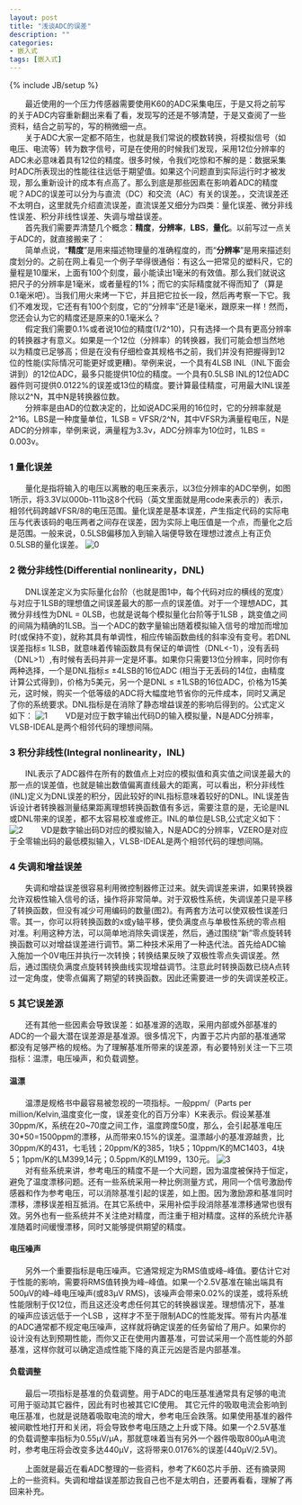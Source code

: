 ```yaml
---
layout: post
title: "浅谈ADC的误差"
description: ""
categories: 
- 嵌入式
tags: [嵌入式]
---
```

{% include JB/setup %}

　　最近使用的一个压力传感器需要使用K60的ADC采集电压，于是又将之前写的关于ADC内容重新翻出来看了看，发现写的还是不够清楚，于是又查阅了一些资料，结合之前写的，写的稍微细一点。  
　　关于ADC大家一定都不陌生，也就是我们常说的模数转换，将模拟信号（如电压、电流等）转为数字信号，可是在使用的时候我们发现，采用12位分辨率的ADC未必意味着具有12位的精度。很多时候，令我们吃惊和不解的是：数据采集时ADC所表现出的性能往往远低于期望值。如果这个问题直到实际运行时才被发现，那么重新设计的成本有点高了。那么到底是那些因素在影响着ADC的精度呢？ADC的误差可以分为与直流（DC）和交流（AC）有关的误差。，交流误差还不太明白，这里就先介绍直流误差，直流误差又细分为四类：量化误差、微分非线性误差、积分非线性误差、失调与增益误差。    
　　首先我们需要弄清楚几个概念：**精度**，**分辨率**，**LBS**，**量化**。以前写过一点关于ADC的，就直接搬来了：    
　　简单点说，“**精度**”是用来描述物理量的准确程度的，而“**分辨率**”是用来描述刻度划分的。之前在网上看见一个例子举得很通俗：有这么一把常见的塑料尺，它的量程是10厘米，上面有100个刻度，最小能读出1毫米的有效值。那么我们就说这把尺子的分辨率是1毫米，或者量程的1%；而它的实际精度就不得而知了（算是0.1毫米吧）。当我们用火来烤一下它，并且把它拉长一段，然后再考察一下它。我们不难发现，它还有有100个刻度，它的“分辨率”还是1毫米，跟原来一样！然而，您还会认为它的精度还是原来的0.1毫米么？  
　　假定我们需要0.1%或者说10位的精度(1/2^10)，只有选择一个具有更高分辨率的转换器才有意义。如果是一个12位（分辨率）的转换器，我们可能会想当然地以为精度已足够高；但是在没有仔细检查其规格书之前，我们并没有把握得到12位的性能(实际情况可能更好或更糟)。举例来说，一个具有4LSB INL（INL下面会讲到）的12位ADC，最多只能提供10位的精度。一个具有0.5LSB INL的12位ADC器件则可提供0.0122%的误差或13位的精度。要计算最佳精度，可用最大INL误差除以2^N，其中N是转换器位数。  
　　分辨率是由AD的位数决定的，比如说ADC采用的16位时，它的分辨率就是2^16。LBS是一种度量单位，1LSB = VFSR/2^N，其中VFSR为满量程电压，N是ADC的分辨率，举例来说，满量程为3.3v，ADC分辨率为10位时，1LBS = 0.003v。
### 1 量化误差
　　量化是指将输入的电压以离散的电压来表示，以3位分辨率的ADC举例，如图1所示，将3.3V以000b-111b这8个代码（英文里面就是用code来表示的）表示，相邻代码跨越VFSR/8的电压范围。量化误差是基本误差，产生指定代码的实际电压与代表该码的电压两者之间存在误差，因为实际上电压值是一个点，而量化之后是范围。一般来说，0.5LSB偏移加入到输入端便导致在理想过渡点上有正负0.5LSB的量化误差。
![0](http://github-blog.qiniudn.com/2014-07-31-adc-0.PNG)
### 2 微分非线性(Differential nonlinearity，DNL)

　　DNL误差定义为实际量化台阶（也就是图1中，每个代码对应的横线的宽度）与对应于1LSB的理想值之间误差最大的那一点的误差值。对于一个理想ADC，其微分非线性为DNL = 0LSB，也就是说每个模拟量化台阶等于1LSB ，跳变值之间的间隔为精确的1LSB。当一个ADC的数字量输出随着模拟输入信号的增加而增加时(或保持不变)，就称其具有单调性，相应传输函数曲线的斜率没有变号。若DNL误差指标≤ 1LSB，就意味着传输函数具有保证的单调性（DNL<-1），没有丢码（DNL>1）,有时候有丢码并非一定是坏事。如果你只需要13位分辨率，同时你有两种选择，一个是DNL指标≤ ±4LSB的16位ADC (相当于无丢码的14位，由精度计算公式得到)，价格为5美元，另一个是DNL ≤ ±1LSB的16位ADC，价格为15美元，这时候，购买一个低等级的ADC将大幅度地节省你的元件成本，同时又满足了你的系统要求。DNL指标是在消除了静态增益误差的影响后得到的。公式定义如下：
![1](http://github-blog.qiniudn.com/2014-07-31-adc-1.PNG)
　　VD是对应于数字输出代码D的输入模拟量，N是ADC分辨率，VLSB-IDEAL是两个相邻代码的理想间隔。
### 3 积分非线性(Integral nonlinearity，INL)
　　INL表示了ADC器件在所有的数值点上对应的模拟值和真实值之间误差最大的那一点的误差值，也就是输出数值偏离直线最大的距离，可以看出，积分非线性(INL)定义为DNL误差的积分，因此较好的INL指标意味着较好的DNL。INL误差告诉设计者转换器测量结果距离理想转换函数值有多远，需要注意的是，无论是INL或DNL带来的误差，都不太容易校准或修正。INL的单位是LSB,公式定义如下：
![2](http://github-blog.qiniudn.com/2014-07-31-adc-2.PNG)
　　VD是数字输出码D对应的模拟输入，N是ADC的分辨率，VZERO是对应于全零输出码的最低模拟输入，VLSB-IDEAL是两个相邻代码的理想间隔。

### 4 失调和增益误差

　　失调和增益误差很容易利用微控制器修正过来。就失调误差来讲，如果转换器允许双极性输入信号的话，操作将非常简单。对于双极性系统，失调误差只是平移了转换函数，但没有减少可用编码的数量(图2)。有两套方法可以使双极性误差归零。其一，你可以将转换函数的x或y轴平移，使负满度点与单极性系统的零点相对准。利用这种方法，可以简单地消除失调误差，然后，通过围绕“新”零点旋转转换函数可以对增益误差进行调节。第二种技术采用了一种迭代法。首先给ADC输入施加一个0V电压并执行一次转换；转换结果反映了双极性零点失调误差。然后，通过围绕负满度点旋转转换曲线实现增益调节。注意此时转换函数已绕A点转过一定角度，使零点偏离了期望的转换函数。因此还需要进一步的失调误差校正。

### 5 其它误差源
　　还有其他一些因素会导致误差：如基准源的选取，采用内部或外部基准的ADC的一个最大潜在误差源是基准源。很多情况下，内置于芯片内部的基准通常都没有足够严格的规格。为了理解基准所带来的误差源，有必要特别关注一下三项指标：温漂，电压噪声，和负载调整。  
#### 温漂 ###
　　温漂是规格书中最容易被忽视的一项指标。一般ppm/（Parts per million/Kelvin,温度变化一度，误差变化的百万分率）K来表示。假设某基准30ppm/K，系统在20~70度之间工作，温度跨度50度，那么，会引起基准电压30*50=1500ppm的漂移，从而带来0.15%的误差。温漂越小的基准源越贵，比30ppm/K的431，七毛钱；20ppm/K的385，1块5；10ppm/K的MC1403，4块5；1ppm/K的LM399,14元；0.5ppm/K的LM199，130元。
![3](http://github-blog.qiniudn.com/2014-07-31-adc-3.PNG)  
　　对有些系统来讲，参考电压的精度不是一个大问题，因为温度被保持于恒定，避免了温度漂移问题。还有一些系统采用一种比例测量方式，用同一个信号激励传感器和作为参考电压，可以消除基准引起的误差，如上图。因为激励源和基准同时漂移，漂移误差相互抵消。在其它系统中，采用补偿手段消除基准漂移通常也很有效。另外也有一些系统并不关注绝对精度，而注重于相对精度。这样的系统允许基准随着时间缓慢漂移，同时又能够提供期望的精度。  
#### 电压噪声 ####
　　另外一个重要指标是电压噪声。它通常规定为RMS值或峰–峰值。要估计它对于性能的影响，需要将RMS值转换为峰–峰值。如果一个2.5V基准在输出端具有500µV的峰–峰电压噪声(或83µV RMS)，该噪声会带来0.02%的误差，或将系统性能限制于仅12位，而且这还没考虑任何其它的转换器误差。理想情况下，基准的噪声应该远低于一个LSB ，这样才不至于限制ADC的性能发挥。带有片内基准的ADC通常都不规定电压噪声，这样就将确定误差的任务留给了用户。如果你的设计没有达到预期性能，而你又正在使用内置基准，可尝试采用一个高性能的外部基准，这样你就可以确定造成性能下降的真正元凶是否是内部基准。  
#### 负载调整 ####
　　最后一项指标是基准的负载调整。用于ADC的电压基准通常具有足够的电流可用于驱动其它器件，因此有时也被其它IC使用。 其它元件的吸取电流会影响到电压基准，也就是说随着吸取电流的增大，参考电压会跌落。如果使用基准的器件被间歇性地打开和关闭，将会导致参考电压随之上升或下降。如果一个2.5V基准的负载调整率指标为0.55µV/µA，那就意味着当有另外一个器件吸取800µA电流时，参考电压将会改变多达440µV，这将带来0.0176%的误差(440µV/2.5V)。

　　上面就是最近在看ADC整理的一些资料，参考了K60芯片手册、还有摘录网上的一些资料。失调和增益误差那边我自己也不是太明白，还要再看看，理解了再回来补充。